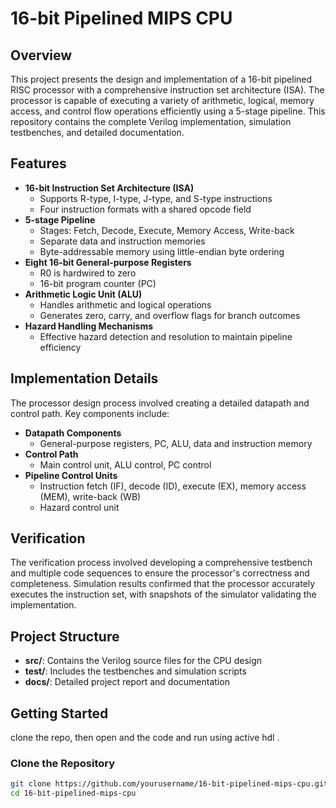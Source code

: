 # 16-bit Pipelined MIPS CPU

## Overview
This project presents the design and implementation of a 16-bit pipelined RISC processor with a comprehensive instruction set architecture (ISA). The processor is capable of executing a variety of arithmetic, logical, memory access, and control flow operations efficiently using a 5-stage pipeline. This repository contains the complete Verilog implementation, simulation testbenches, and detailed documentation.

## Features
- **16-bit Instruction Set Architecture (ISA)**
  - Supports R-type, I-type, J-type, and S-type instructions
  - Four instruction formats with a shared opcode field
- **5-stage Pipeline**
  - Stages: Fetch, Decode, Execute, Memory Access, Write-back
  - Separate data and instruction memories
  - Byte-addressable memory using little-endian byte ordering
- **Eight 16-bit General-purpose Registers**
  - R0 is hardwired to zero
  - 16-bit program counter (PC)
- **Arithmetic Logic Unit (ALU)**
  - Handles arithmetic and logical operations
  - Generates zero, carry, and overflow flags for branch outcomes
- **Hazard Handling Mechanisms**
  - Effective hazard detection and resolution to maintain pipeline efficiency

## Implementation Details
The processor design process involved creating a detailed datapath and control path. Key components include:

- **Datapath Components**
  - General-purpose registers, PC, ALU, data and instruction memory
- **Control Path**
  - Main control unit, ALU control, PC control
- **Pipeline Control Units**
  - Instruction fetch (IF), decode (ID), execute (EX), memory access (MEM), write-back (WB)
  - Hazard control unit

## Verification
The verification process involved developing a comprehensive testbench and multiple code sequences to ensure the processor's correctness and completeness. Simulation results confirmed that the processor accurately executes the instruction set, with snapshots of the simulator validating the implementation.

## Project Structure
- **src/**: Contains the Verilog source files for the CPU design
- **test/**: Includes the testbenches and simulation scripts
- **docs/**: Detailed project report and documentation

## Getting Started
clone the repo, then open and the code and run using active hdl . 

### Clone the Repository
```bash
git clone https://github.com/yourusername/16-bit-pipelined-mips-cpu.git
cd 16-bit-pipelined-mips-cpu
